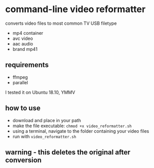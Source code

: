 # command-line video reformatter

converts video files to most common TV USB filetype

* mp4 container
* avc video
* aac audio
* brand mp41

## requirements

* ffmpeg
* parallel

I tested it on Ubuntu 18.10, YMMV

## how to use

* download and place in your path
* make the file executable: `chmod +x video_reformatter.sh`
* using a terminal, navigate to the folder containing your video files
* run with `video_reformatter.sh`

## warning - this deletes the original after conversion


